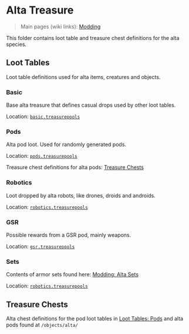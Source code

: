 # Alta Treasure

> Main pages (wiki links): [Modding](https://github.com/Ceterai/Enternia/wiki/Modding)

This folder contains loot table and treasure chest definitions for the alta species.

## Loot Tables

Loot table definitions used for alta items, creatures and objects.

### Basic

Base alta treasure that defines casual drops used by other loot tables.

Location: [`basic.treasurepools`](./basic.treasurepools)

### Pods

Alta pod loot. Used for randomly generated pods.

Location: [`pods.treasurepools`](./pods.treasurepools)

Treasure chest definitions for alta pods: [Treasure Chests](#treasure-chests)

### Robotics

Loot dropped by alta robots, like drones, droids and androids.

Location: [`robotics.treasurepools`](./robotics.treasurepools)

### GSR

Possible rewards from a GSR pod, mainly weapons.

Location: [`gsr.treasurepools`](./gsr.treasurepools)

### Sets

Contents of armor sets found here: [Modding: Alta Sets](/items/active/alta/loot/sets/README.md#sets)

Location: [`robotics.treasurepools`](./robotics.treasurepools)

## Treasure Chests

Alta chest definitions for the pod loot tables in [Loot Tables: Pods](#pods) and alta pods found at `/objects/alta/`
